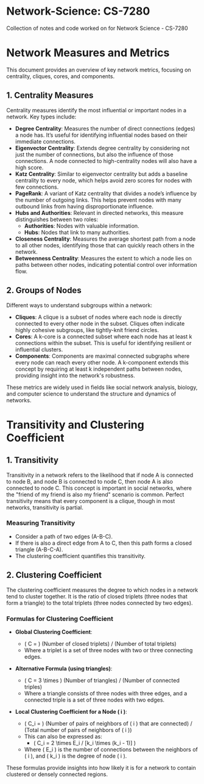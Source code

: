 # Network-Science: CS-7280
Collection of notes and code worked on for Network Science - CS-7280


# Network Measures and Metrics

This document provides an overview of key network metrics, focusing on centrality, cliques, cores, and components.

## 1. Centrality Measures
Centrality measures identify the most influential or important nodes in a network. Key types include:

- **Degree Centrality**: Measures the number of direct connections (edges) a node has. It’s useful for identifying influential nodes based on their immediate connections.
- **Eigenvector Centrality**: Extends degree centrality by considering not just the number of connections, but also the influence of those connections. A node connected to high-centrality nodes will also have a high score.
- **Katz Centrality**: Similar to eigenvector centrality but adds a baseline centrality to every node, which helps avoid zero scores for nodes with few connections.
- **PageRank**: A variant of Katz centrality that divides a node’s influence by the number of outgoing links. This helps prevent nodes with many outbound links from having disproportionate influence.
- **Hubs and Authorities**: Relevant in directed networks, this measure distinguishes between two roles:
  - **Authorities**: Nodes with valuable information.
  - **Hubs**: Nodes that link to many authorities.
- **Closeness Centrality**: Measures the average shortest path from a node to all other nodes, identifying those that can quickly reach others in the network.
- **Betweenness Centrality**: Measures the extent to which a node lies on paths between other nodes, indicating potential control over information flow.

## 2. Groups of Nodes
Different ways to understand subgroups within a network:

- **Cliques**: A clique is a subset of nodes where each node is directly connected to every other node in the subset. Cliques often indicate highly cohesive subgroups, like tightly-knit friend circles.
- **Cores**: A k-core is a connected subset where each node has at least k connections within the subset. This is useful for identifying resilient or influential clusters.
- **Components**: Components are maximal connected subgraphs where every node can reach every other node. A k-component extends this concept by requiring at least k independent paths between nodes, providing insight into the network's robustness.

These metrics are widely used in fields like social network analysis, biology, and computer science to understand the structure and dynamics of networks.

# Transitivity and Clustering Coefficient

## 1. Transitivity
Transitivity in a network refers to the likelihood that if node A is connected to node B, and node B is connected to node C, then node A is also connected to node C. This concept is important in social networks, where the "friend of my friend is also my friend" scenario is common. Perfect transitivity means that every component is a clique, though in most networks, transitivity is partial.

### Measuring Transitivity
- Consider a path of two edges (A-B-C).
- If there is also a direct edge from A to C, then this path forms a closed triangle (A-B-C-A).
- The clustering coefficient quantifies this transitivity.

## 2. Clustering Coefficient
The clustering coefficient measures the degree to which nodes in a network tend to cluster together. It is the ratio of closed triplets (three nodes that form a triangle) to the total triplets (three nodes connected by two edges).

### Formulas for Clustering Coefficient

- **Global Clustering Coefficient**:
  - \( C = \) (Number of closed triplets) / (Number of total triplets)
  - Where a triplet is a set of three nodes with two or three connecting edges.

- **Alternative Formula (using triangles)**:
  - \( C = 3 \times \) (Number of triangles) / (Number of connected triples)
  - Where a triangle consists of three nodes with three edges, and a connected triple is a set of three nodes with two edges.

- **Local Clustering Coefficient for a Node \( i \)**:
  - \( C_i = \) (Number of pairs of neighbors of \( i \) that are connected) / (Total number of pairs of neighbors of \( i \))
  - This can also be expressed as:
    - \( C_i = 2 \times E_i / [k_i \times (k_i - 1)] \)
  - Where \( E_i \) is the number of connections between the neighbors of \( i \), and \( k_i \) is the degree of node \( i \).

These formulas provide insights into how likely it is for a network to contain clustered or densely connected regions.


